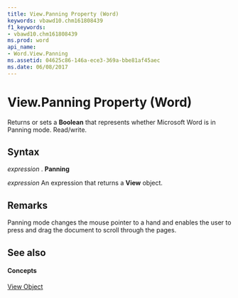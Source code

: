 ```yaml
---
title: View.Panning Property (Word)
keywords: vbawd10.chm161808439
f1_keywords:
- vbawd10.chm161808439
ms.prod: word
api_name:
- Word.View.Panning
ms.assetid: 04625c86-146a-ece3-369a-bbe81af45aec
ms.date: 06/08/2017
---
```



# View.Panning Property (Word)

Returns or sets a  **Boolean** that represents whether Microsoft Word is in Panning mode. Read/write.


## Syntax

 _expression_ . **Panning**

 _expression_ An expression that returns a **View** object.


## Remarks

Panning mode changes the mouse pointer to a hand and enables the user to press and drag the document to scroll through the pages.


## See also


#### Concepts


[View Object](Word.View.md)

